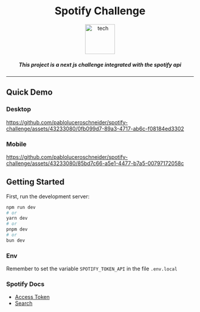 <div align="center">
  <h1 align="center">Spotify Challenge</h1>
  
  <img height="80" src="https://github.com/pabloluceroschneider/spotify-challenge/assets/43233080/6f074ab6-8073-4f49-9441-d9f45dfe7a19" alt="tech" />

  <h5>This project is a next js challenge integrated with the spotify api</h5>

</div>
<hr/>

## Quick Demo

### Desktop

https://github.com/pabloluceroschneider/spotify-challenge/assets/43233080/0fb099d7-89a3-4717-ab6c-f08184ed3302

### Mobile

https://github.com/pabloluceroschneider/spotify-challenge/assets/43233080/85bd7c66-a5e1-4477-b7a5-00797172058c

## Getting Started

First, run the development server:

```bash
npm run dev
# or
yarn dev
# or
pnpm dev
# or
bun dev
```

### Env
Remember to set the variable `SPOTIFY_TOKEN_API` in the file `.env.local`


### Spotify Docs

- [Access Token](https://developer.spotify.com/documentation/web-api/concepts/access-token)
- [Search](https://developer.spotify.com/documentation/web-api/reference/search)
